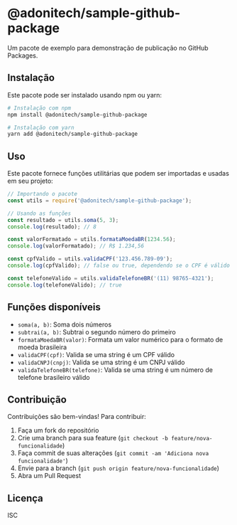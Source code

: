 # @adonitech/sample-github-package

Um pacote de exemplo para demonstração de publicação no GitHub Packages.

## Instalação

Este pacote pode ser instalado usando npm ou yarn:

```bash
# Instalação com npm
npm install @adonitech/sample-github-package

# Instalação com yarn
yarn add @adonitech/sample-github-package
```

## Uso

Este pacote fornece funções utilitárias que podem ser importadas e usadas em seu projeto:

```javascript
// Importando o pacote
const utils = require('@adonitech/sample-github-package');

// Usando as funções
const resultado = utils.soma(5, 3);
console.log(resultado); // 8

const valorFormatado = utils.formataMoedaBR(1234.56);
console.log(valorFormatado); // R$ 1.234,56

const cpfValido = utils.validaCPF('123.456.789-09');
console.log(cpfValido); // false ou true, dependendo se o CPF é válido

const telefoneValido = utils.validaTelefoneBR('(11) 98765-4321');
console.log(telefoneValido); // true
```

## Funções disponíveis

- `soma(a, b)`: Soma dois números
- `subtrai(a, b)`: Subtrai o segundo número do primeiro
- `formataMoedaBR(valor)`: Formata um valor numérico para o formato de moeda brasileira
- `validaCPF(cpf)`: Valida se uma string é um CPF válido
- `validaCNPJ(cnpj)`: Valida se uma string é um CNPJ válido
- `validaTelefoneBR(telefone)`: Valida se uma string é um número de telefone brasileiro válido

## Contribuição

Contribuições são bem-vindas! Para contribuir:

1. Faça um fork do repositório
2. Crie uma branch para sua feature (`git checkout -b feature/nova-funcionalidade`)
3. Faça commit de suas alterações (`git commit -am 'Adiciona nova funcionalidade'`)
4. Envie para a branch (`git push origin feature/nova-funcionalidade`)
5. Abra um Pull Request

## Licença

ISC